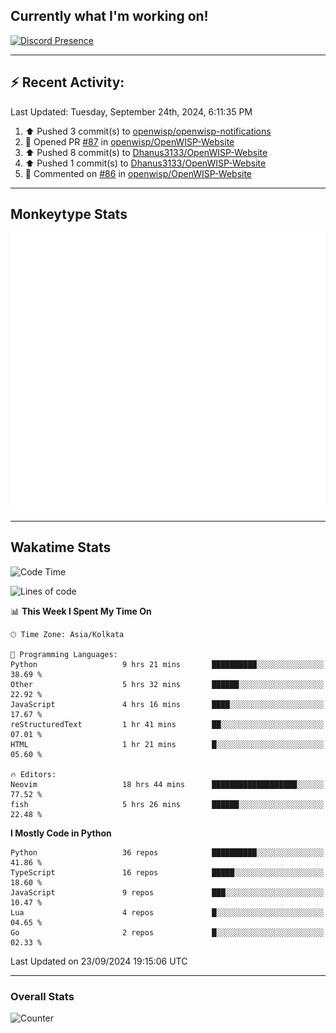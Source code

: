 ## Currently what I'm working on!
[![Discord Presence](https://lanyard.cnrad.dev/api/534981034400284712)](https://discord.com/users/534981034400284712)

---

## :zap: Recent Activity:
<!--RECENT_ACTIVITY:last_update-->
Last Updated: Tuesday, September 24th, 2024, 6:11:35 PM
<!--RECENT_ACTIVITY:last_update_end-->
<!--RECENT_ACTIVITY:start-->
1. ⬆️ Pushed 3 commit(s) to [openwisp/openwisp-notifications](https://github.com/openwisp/openwisp-notifications)<br>
2. 💪 Opened PR [#87](https://github.com/openwisp/OpenWISP-Website/pull/87) in [openwisp/OpenWISP-Website](https://github.com/openwisp/OpenWISP-Website)<br>
3. ⬆️ Pushed 8 commit(s) to [Dhanus3133/OpenWISP-Website](https://github.com/Dhanus3133/OpenWISP-Website)<br>
4. ⬆️ Pushed 1 commit(s) to [Dhanus3133/OpenWISP-Website](https://github.com/Dhanus3133/OpenWISP-Website)<br>
5. 💬 Commented on [#86](https://github.com/openwisp/OpenWISP-Website/pull/86#discussion_r1766543782) in [openwisp/OpenWISP-Website](https://github.com/openwisp/OpenWISP-Website)<br>
<!--RECENT_ACTIVITY:end-->

---

## Monkeytype Stats
<a href="https://monkeytype.com/profile/dhanus">
  <img src="https://raw.githubusercontent.com/Dhanus3133/Dhanus3133/monkeytype/monkeytype-lb.svg" alt="Monkeytype Profile" />
</a>

---

## Wakatime Stats
<!--START_SECTION:waka-->
![Code Time](http://img.shields.io/badge/Code%20Time-2%2C197%20hrs%2048%20mins-blue)

![Lines of code](https://img.shields.io/badge/From%20Hello%20World%20I%27ve%20Written-5.9%20million%20lines%20of%20code-blue)

📊 **This Week I Spent My Time On** 

```text
🕑︎ Time Zone: Asia/Kolkata

💬 Programming Languages: 
Python                   9 hrs 21 mins       ██████████░░░░░░░░░░░░░░░   38.69 % 
Other                    5 hrs 32 mins       ██████░░░░░░░░░░░░░░░░░░░   22.92 % 
JavaScript               4 hrs 16 mins       ████░░░░░░░░░░░░░░░░░░░░░   17.67 % 
reStructuredText         1 hr 41 mins        ██░░░░░░░░░░░░░░░░░░░░░░░   07.01 % 
HTML                     1 hr 21 mins        █░░░░░░░░░░░░░░░░░░░░░░░░   05.60 % 

🔥 Editors: 
Neovim                   18 hrs 44 mins      ███████████████████░░░░░░   77.52 % 
fish                     5 hrs 26 mins       ██████░░░░░░░░░░░░░░░░░░░   22.48 % 
```

**I Mostly Code in Python** 

```text
Python                   36 repos            ██████████░░░░░░░░░░░░░░░   41.86 % 
TypeScript               16 repos            █████░░░░░░░░░░░░░░░░░░░░   18.60 % 
JavaScript               9 repos             ███░░░░░░░░░░░░░░░░░░░░░░   10.47 % 
Lua                      4 repos             █░░░░░░░░░░░░░░░░░░░░░░░░   04.65 % 
Go                       2 repos             █░░░░░░░░░░░░░░░░░░░░░░░░   02.33 % 
```




 Last Updated on 23/09/2024 19:15:06 UTC
<!--END_SECTION:waka-->
---

### Overall Stats

<img src="https://moe-counter.glitch.me/get/@Dhanus3133?theme=asoul" alt="Counter" />
